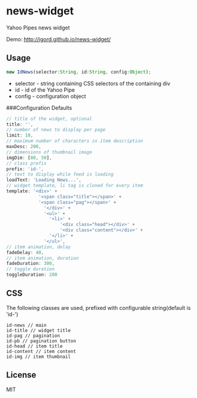 news-widget
=========

Yahoo Pipes news widget

Demo: http://igord.github.io/news-widget/

Usage
---
```js
new IdNews(selector:String, id:String, config:Object);
```
- selector - string containing CSS selectors of the containing div
- id - id of the Yahoo Pipe
- config - configuration object

###Configuration Defaults
```js
// title of the widget, optional
title: '',
// number of news to display per page
limit: 10,
// maximum number of characters in item description
maxDesc: 200,
// dimensions of thumbnail image
imgDim: [80, 50],
// class prefix
prefix: 'id-',
// text to display while feed is loading
loadText: 'Loading News...',
// widget template, li tag is cloned for every item
template: '<div>' +
	        '<span class="title"></span>' +
	        '<span class="pag"></span>' +
              '</div>' +
              '<ul>' +
	            '<li>' +
	                '<div class="head"></div>' +
	                '<div class="content"></div>' +
	            '</li>' +
              '</ul>',
// item animation, delay
fadeDelay: 40,
// item animation, duration
fadeDuration: 300,
// toggle duration
toggleDuration: 200
```
CSS
---
The following classes are used, prefixed with configurable string(default is 'id-')
```
id-news // main
id-title // widget title
id-pag // pagination
id-pb // pagination button
id-head // item title
id-content // item content
id-img // item thumbnail
```

License
----

MIT
